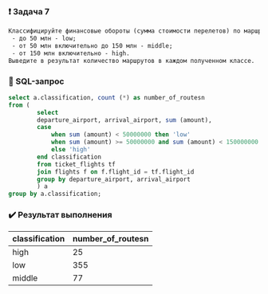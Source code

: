 ### :exclamation: Задача 7
```txt
Классифицируйте финансовые обороты (сумма стоимости перелетов) по маршрутам:
 - до 50 млн - low;
 - от 50 млн включительно до 150 млн - middle;
 - от 150 млн включительно - high.
Выведите в результат количество маршрутов в каждом полученном классе.
```
### :paperclip: SQL-запрос
```sql
select a.сlassification, count (*) as number_of_routesn		
from (
		select 
		departure_airport, arrival_airport, sum (amount),
		case
			when sum (amount) < 50000000 then 'low'
			when sum (amount) >= 50000000 and sum (amount) < 150000000 then 'middle'
			else 'high'
		end сlassification
		from ticket_flights tf
		join flights f on f.flight_id = tf.flight_id
		group by departure_airport, arrival_airport
		) a
group by a.сlassification;
```
### :heavy_check_mark: Результат выполнения

сlassification|number_of_routesn|
--------------|-----------------|
high          |               25|
low           |              355|
middle        |               77|

